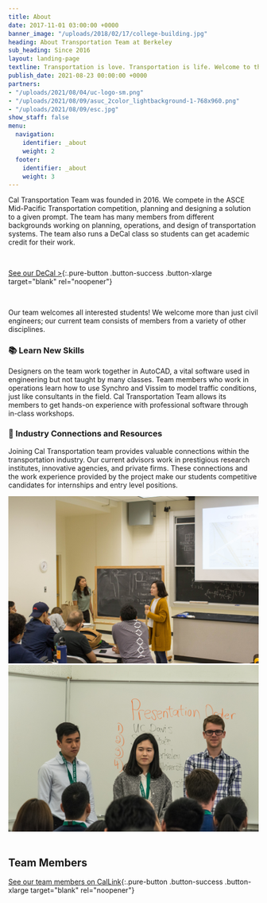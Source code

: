```yaml
---
title: About
date: 2017-11-01 03:00:00 +0000
banner_image: "/uploads/2018/02/17/college-building.jpg"
heading: About Transportation Team at Berkeley
sub_heading: Since 2016
layout: landing-page
textline: Transportation is love. Transportation is life. Welcome to the Cal Transportation Team where we will learn how to improve the world's transportation systems together!
publish_date: 2021-08-23 00:00:00 +0000
partners:
- "/uploads/2021/08/04/uc-logo-sm.png"
- "/uploads/2021/08/09/asuc_2color_lightbackground-1-768x960.png"
- "/uploads/2021/08/09/esc.jpg"
show_staff: false
menu:
  navigation:
    identifier: _about
    weight: 2
  footer:
    identifier: _about
    weight: 3
---
```


Cal Transportation Team was founded in 2016. We compete in the ASCE Mid-Pacific Transportation competition, planning and designing a solution to a given prompt. The team has many members from different backgrounds working on planning, operations, and design of transportation systems. The team also runs a DeCal class so students can get academic credit for their work.

<br>

[See our DeCal >](https://classes.berkeley.edu/search/class/%22Transportation%20Competition%20Team%22?retain-filters=1){:.pure-button .button-success .button-xlarge target="blank" rel="noopener"}

<br>

Our team welcomes all interested students! We welcome more than just civil engineers; our current team consists of members from a variety of other disciplines.

### 📚 Learn New Skills

Designers on the team work together in AutoCAD, a vital software used in engineering but not taught by many classes. Team members who work in operations learn how to use Synchro and Vissim to model traffic conditions, just like consultants in the field. Cal Transportation Team allows its members to get hands-on experience with professional software through in-class workshops.

### 💼 Industry Connections and Resources

Joining Cal Transportation team provides valuable connections within the transportation industry. Our current advisors work in prestigious research institutes, innovative agencies, and private firms. These connections and the work experience provided by the project make our students competitive candidates for internships and entry level positions.

<div class="grid grid-cols-2 gap-2 pt-8">
  <img src="/uploads/2021/08/04/IMG_6042.jpg" alt="Transportation Team presenter in front of blackboard, giving a presentation on traffic signals" />
  <img src="/uploads/2021/08/04/DSC_0761.jpg" alt="Transportation Team at Berkeley, giving a presentation in front of transit professionals during a competition with other universities" />
</div>

<br>

## Team Members

[See our team members on CalLink](https://callink.berkeley.edu/organization/transpo/){:.pure-button .button-success .button-xlarge target="blank" rel="noopener"}
